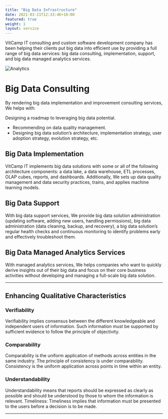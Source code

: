 ```yaml
---
title: "Big Data Infrastructure"
date: 2021-03-21T12:33:46+10:00
featured: true
weight: 1
layout: service
---
```


VitCamp IT consulting and custom software development company has been helping their clients put big data into efficient use by providing a full range of big data services: big data consulting, implementation, support, and big data managed analytics services.

![Analytics](/images/austin-distel-nGc5RT2HmF0-unsplash.jpg)

# Big Data Consulting 

By rendering big data implementation and improvement consulting services, We helps with:

Designing a roadmap to leveraging big data potential.
- Recommending on data quality management.
- Designing big data solution’s architecture, implementation strategy, user adoption strategy, evolution strategy, etc.

## Big Data Implementation

VitCamp IT implements big data solutions with some or all of the following architecture components: a data lake, a data warehouse, ETL processes, OLAP cubes, reports, and dashboards. Additionally, We sets up data quality management and data security practices, trains, and applies machine learning models.

## Big Data Support

With big data support services, We provide big data solution administration (updating software, adding new users, handling permissions), big data administration (data cleaning, backup, and recovery), a big data solution’s regular health checks and continuous monitoring to identify problems early and effectively troubleshoot them.

## Big Data Managed Analytics Services

With managed analytics services, We helps companies who want to quickly derive insights out of their big data and focus on their core business activities without developing and managing a full-scale big data solution.

---

## Enhancing Qualitative Characteristics

### Verifiability
Verifiability implies consensus between the different knowledgeable and independent users of information. Such information must be supported by sufficient evidence to follow the principle of objectivity.

### Comparability
Comparability is the uniform application of methods across entities in the same industry. The principle of consistency is under comparability. Consistency is the uniform application across points in time within an entity.

### Understandability
Understandability means that reports should be expressed as clearly as possible and should be understood by those to whom the information is relevant.
Timeliness: Timeliness implies that information must be presented to the users before a decision is to be made.

---
